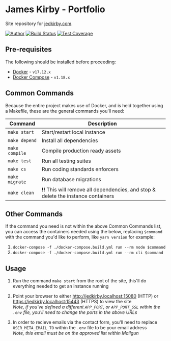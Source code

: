 # James Kirby - Portfolio

Site repository for [jedkirby.com](https://jedkirby.com).

[![Author](https://img.shields.io/badge/author-@jedkirby-blue.svg?style=flat-square)](https://twitter.com/jedkirby)
[![Build Status](https://img.shields.io/travis/jedkirby/portfolio/master.svg?style=flat-square)](https://travis-ci.org/jedkirby/portfolio)
[![Test Coverage](https://img.shields.io/coveralls/jedkirby/portfolio/master.svg?style=flat-square)](https://coveralls.io/github/jedkirby/portfolio)


## Pre-requisites

The following should be installed before proceeding:

- [Docker](https://www.docker.com/community-edition) - `v17.12.x`
- [Docker Compose](https://docs.docker.com/compose/install) - `v1.18.x`



## Common Commands

Because the entire project makes use of Docker, and is held together using a Makefile, these are the general commands you'll need:

| Command  | Description |
| --- | --- |
| `make start`  | Start/restart local instance  |
| `make depend`  | Install all dependencies  |
| `make compile`  | Compile production ready assets  |
| `make test`  | Run all testing suites  |
| `make cs`  | Run coding standards enforcers  |
| `make migrate`  | Run database migrations  |
| `make clean`  | **!!** This will remove all dependencies, and stop & delete the instance containers  |


## Other Commands

If the command you need is not within the above Common Commands list, you can access the containers needed using the below, replacing `$command` with the command you'd like to perform, like `yarn version` for example:

1. `docker-compose -f ./docker-compose.build.yml run --rm node $command`
1. `docker-compose -f ./docker-compose.build.yml run --rm cli $command`



## Usage

1. Run the command `make start` from the root of the site, this'll do everything needed to get an instance running

2. Point your browser to either http://jedkirby.localhost:15080 (HTTP) or https://jedkirby.localhost:15443 (HTTPS) to view the site  
*Note, if you've defined a different `APP_PORT`, or `APP_PORT_SSL` within the `.env` file, you'll need to change the ports in the above URLs*

3. In order to recieve emails via the contact form, you'll need to replace `USER_META_EMAIL_TO` within the `.env` file to be your email address  
*Note, this email must be on the approved list within Mailgun*
